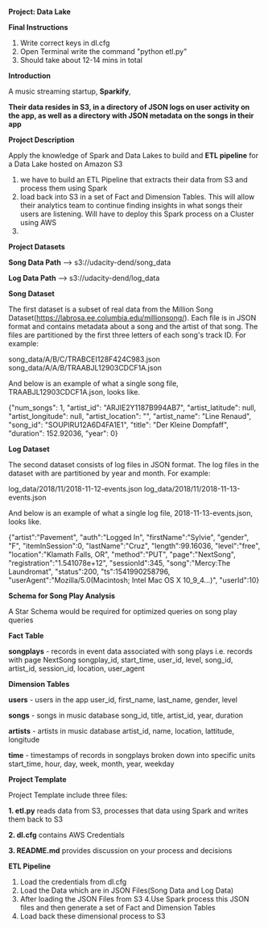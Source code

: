 <b>Project: Data Lake</b>

<b>Final Instructions</b>

1. Write correct keys in dl.cfg
2. Open Terminal write the command "python etl.py"
3. Should take about 12-14 mins in total

<b>Introduction</b>

A music streaming startup, **Sparkify**,

**Their data resides in S3, in a directory of JSON logs on user activity on the app, as well as a directory with JSON metadata on the songs in their app**



<b>Project Description</b>

Apply the knowledge of Spark and Data Lakes to build and **ETL pipeline** for a Data Lake hosted on Amazon S3

1. we have to build an ETL Pipeline that extracts their data from S3 and process them using Spark 
2.  load back into S3 in a set of Fact and Dimension Tables. This will allow their analytics team to continue finding insights in what songs their users are listening. Will have to deploy this Spark process on a Cluster using AWS
3. 

<b>Project Datasets</b>

**Song Data Path** --> s3://udacity-dend/song_data 

**Log Data Path** --> s3://udacity-dend/log_data 



<b>Song Dataset</b>

The first dataset is a subset of real data from the Million Song Dataset(https://labrosa.ee.columbia.edu/millionsong/). Each file is in JSON format and contains metadata about a song and the artist of that song. The files are partitioned by the first three letters of each song's track ID. For example:

song_data/A/B/C/TRABCEI128F424C983.json song_data/A/A/B/TRAABJL12903CDCF1A.json

And below is an example of what a single song file, TRAABJL12903CDCF1A.json, looks like.

{"num_songs": 1, "artist_id": "ARJIE2Y1187B994AB7", "artist_latitude": null, "artist_longitude": null, "artist_location": "", "artist_name": "Line Renaud", "song_id": "SOUPIRU12A6D4FA1E1", "title": "Der Kleine Dompfaff", "duration": 152.92036, "year": 0}

<b>Log Dataset</b>

The second dataset consists of log files in JSON format. The log files in the dataset with are partitioned by year and month. For example:

log_data/2018/11/2018-11-12-events.json log_data/2018/11/2018-11-13-events.json

And below is an example of what a single log file, 2018-11-13-events.json, looks like.

{"artist":"Pavement", "auth":"Logged In", "firstName":"Sylvie", "gender", "F", "itemInSession":0, "lastName":"Cruz", "length":99.16036, "level":"free", "location":"Klamath Falls, OR", "method":"PUT", "page":"NextSong", "registration":"1.541078e+12", "sessionId":345, "song":"Mercy:The Laundromat", "status":200, "ts":1541990258796, "userAgent":"Mozilla/5.0(Macintosh; Intel Mac OS X 10_9_4...)", "userId":10}

<b>Schema for Song Play Analysis</b>

A Star Schema would be required for optimized queries on song play queries

<b>Fact Table</b>

<b>songplays</b> - records in event data associated with song plays i.e. records with page NextSong songplay_id, start_time, user_id, level, song_id, artist_id, session_id, location, user_agent

<b>Dimension Tables</b>

<b>users</b> - users in the app user_id, first_name, last_name, gender, level

<b>songs</b> - songs in music database song_id, title, artist_id, year, duration

<b>artists</b> - artists in music database artist_id, name, location, lattitude, longitude

<b>time</b> - timestamps of records in songplays broken down into specific units start_time, hour, day, week, month, year, weekday

<b>Project Template</b>

Project Template include three files:

<b>1. etl.py</b> reads data from S3, processes that data using Spark and writes them back to S3

<b>2. dl.cfg</b> contains AWS Credentials

<b>3. README.md</b> provides discussion on your process and decisions

<b>ETL Pipeline</b>

1. Load the credentials from dl.cfg
2. Load the Data which are in JSON Files(Song Data and Log Data)
3. After loading the JSON Files from S3
   4.Use Spark process this JSON files and then generate a set of Fact and Dimension Tables
4. Load back these dimensional process to S3